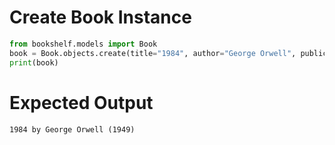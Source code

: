 # Create Book Instance

```python
from bookshelf.models import Book
book = Book.objects.create(title="1984", author="George Orwell", publication_year=1949)
print(book)
```

# Expected Output
```
1984 by George Orwell (1949)
``` 